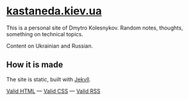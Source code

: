 [kastaneda.kiev.ua][1]
======================

This is a personal site of Dmytro Kolesnykov.
Random notes, thoughts, something on technical topics.

Content on Ukrainian and Russian.


How it is made
--------------

The site is static, built with [Jekyll][2].

[Valid HTML][3] — [Valid CSS][4] — [Valid RSS][5]


[1]: https://kastaneda.kiev.ua
[2]: https://jekyllrb.com/
[3]: https://validator.w3.org/check?uri=https%3A%2F%2Fkastaneda.kiev.ua
[4]: https://jigsaw.w3.org/css-validator/validator?uri=https%3A%2F%2Fkastaneda.kiev.ua
[5]: https://validator.w3.org/feed/check.cgi?url=https%3A%2F%2Fkastaneda.kiev.ua
